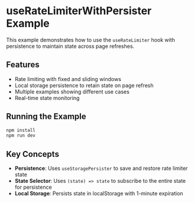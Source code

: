 # useRateLimiterWithPersister Example

This example demonstrates how to use the `useRateLimiter` hook with persistence to maintain state across page refreshes.

## Features

- Rate limiting with fixed and sliding windows
- Local storage persistence to retain state on page refresh
- Multiple examples showing different use cases
- Real-time state monitoring

## Running the Example

```bash
npm install
npm run dev
```

## Key Concepts

- **Persistence**: Uses `useStoragePersister` to save and restore rate limiter state
- **State Selector**: Uses `(state) => state` to subscribe to the entire state for persistence
- **Local Storage**: Persists state in localStorage with 1-minute expiration
